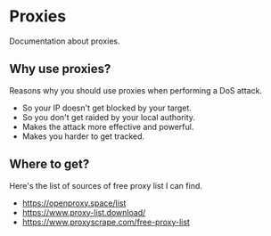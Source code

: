 # Proxies
Documentation about proxies.

## Why use proxies?
Reasons why you should use proxies when performing a DoS attack.

- So your IP doesn't get blocked by your target.
- So you don't get raided by your local authority.
- Makes the attack more effective and powerful.
- Makes you harder to get tracked.

## Where to get?
Here's the list of sources of free proxy list I can find.

- https://openproxy.space/list
- https://www.proxy-list.download/
- https://www.proxyscrape.com/free-proxy-list
